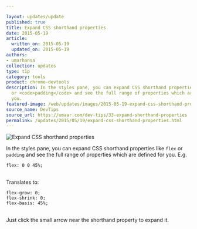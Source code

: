 ```yaml
---

layout: updates/update
published: true
title: Expand CSS shorthand properties
date: 2015-05-19
article:
  written_on: 2015-05-19
  updated_on: 2015-05-19
authors:
- umarhansa
collection: updates
type: tip
category: tools
product: chrome-devtools
description: In the styles pane, you can expand CSS shorthand properties like <code>flex</code>
  or <code>padding</code> and see the full range of properties which are defined for
  you.
featured-image: /web/updates/images/2015-05-19-expand-css-shorthand-properties/expand-shorthand-properties.gif
source_name: DevTips
source_url: https://umaar.com/dev-tips/33-expand-shorthand-properties
permalink: /updates/2015/05/19/expand-css-shorthand-properties.html
---
```

<img src="/web/updates/images/2015-05-19-expand-css-shorthand-properties/expand-shorthand-properties.gif" alt="Expand CSS shorthand properties">

In the styles pane, you can expand CSS shorthand properties like <code>flex</code> or <code>padding</code> and see the full range of properties which are defined for you. E.g.

<pre>
<code>flex: 0 0 45%;
</code>
</pre>

Translates to:

<pre>
<code>flex-grow: 0;
flex-shrink: 0;
flex-basis: 45%;
</code>
</pre>

Just click the small arrow near the shorthand property to expand it.